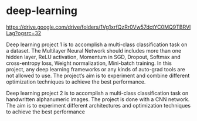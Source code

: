 # deep-learning

https://drive.google.com/drive/folders/1Vg1xrfQzRr0Vw57dctYC0MQ9TBRVlLag?ogsrc=32

Deep learning project 1 is to accomplish a multi-class classification task on a dataset. The Multilayer Neural Network should includes more than one hidden layer, ReLU
activation, Momentum in SGD, Dropout, Softmax and cross-entropy loss, Weight
normalization, Mini-batch training. In this project, any deep learning frameworks or any
kinds of auto-grad tools are not allowed to use. The project’s aim is to experiment and
combine different optimization techniques to achieve the best performance.


Deep learning project 2 is to accomplish a multi-class classification task on handwritten
alphanumeric images. The project is done with a CNN network. The aim is to
experiment different architectures and optimization techniques to achieve the best
performance
